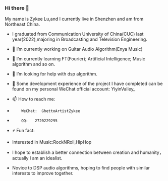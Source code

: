 ### Hi there 👋 

My name is Zykee Lu,and I currently live in Shenzhen and am from Northeast China.

- I graduated from Communication University of China(CUC) last year(2022),majoring in Broadcasting and Television Engineering.

- 🔭 I’m currently working on Guitar Audio Algorithm(Enya Music)

- 🌱 I’m currently learning FT(Fourier); Artificial Intelligence; Music algorithm and so on.

- 🤔 I’m looking for help with dsp algorithm.

- 💬 Some development experience of the project I have completed can be found on my personal WeChat official account: YiyinValley_

- 📫 How to reach me: 
-         WeChat:  GhettoArtistZykee
-         QQ:   2720229295
- ⚡ Fun fact: 
- Interested in Music:RockNRoll,HipHop
- I hope to establish a better connection between creation and humanity，actually I am an idealist.
- Novice to DSP audio algorithms, hoping to find people with similar interests to improve together.

